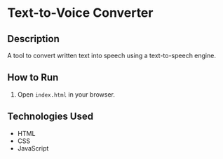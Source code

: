 
# Text-to-Voice Converter

## Description
A tool to convert written text into speech using a text-to-speech engine.

## How to Run
1. Open `index.html` in your browser.

## Technologies Used
- HTML
- CSS
- JavaScript

